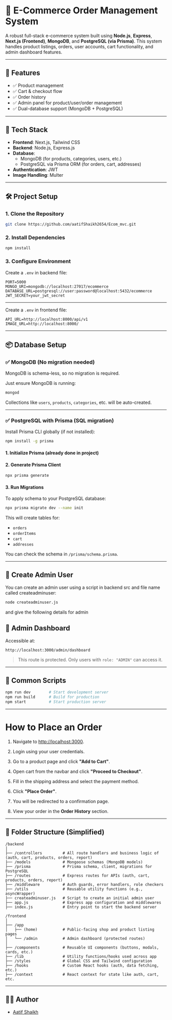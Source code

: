 
# 🛒 E-Commerce Order Management System

A robust full-stack e-commerce system built using **Node.js**, **Express**, **Next.js (Frontend)**, **MongoDB**, and **PostgreSQL (via Prisma)**. This system handles product listings, orders, user accounts, cart functionality, and admin dashboard features.

---

## 🚀 Features

- ✅ Product management
- ✅ Cart & checkout flow
- ✅ Order history
- ✅ Admin panel for product/user/order management
- ✅ Dual-database support (MongoDB + PostgreSQL)

---

## 🧠 Tech Stack

- **Frontend**: Next.js, Tailwind CSS
- **Backend**: Node.js, Express.js
- **Database**: 
  - MongoDB (for products, categories, users, etc.)
  - PostgreSQL via Prisma ORM (for orders, cart, addresses)
- **Authentication**: JWT
- **Image Handling**: Multer

---

## 🛠️ Project Setup

### 1. Clone the Repository

```bash
git clone https://github.com/aatifShaikh2654/Ecom_mvc.git
```

### 2. Install Dependencies

```bash
npm install
```

### 3. Configure Environment

Create a `.env` in backend file:

```env
PORT=5000
MONGO_URI=mongodb://localhost:27017/ecommerce
DATABASE_URL=postgresql://user:password@localhost:5432/ecommerce
JWT_SECRET=your_jwt_secret
```

---

Create a `.env` in frontend file:
```env
API_URL=http://localhost:8000/api/v1
IMAGE_URL=http://localhost:8000/
```

---


## 📦 Database Setup

### ✅ MongoDB (No migration needed)

MongoDB is schema-less, so no migration is required.

Just ensure MongoDB is running:

```bash
mongod
```

Collections like `users`, `products`, `categories`, etc. will be auto-created.

---

### ✅ PostgreSQL with Prisma (SQL migration)

Install Prisma CLI globally (if not installed):

```bash
npm install -g prisma
```

#### 1. Initialize Prisma (already done in project)

#### 2. Generate Prisma Client

```bash
npx prisma generate
```

#### 3. Run Migrations

To apply schema to your PostgreSQL database:

```bash
npx prisma migrate dev --name init
```

This will create tables for:

- `orders`
- `orderItems`
- `cart`
- `addresses`

You can check the schema in `/prisma/schema.prisma`.

---

## 👤 Create Admin User

You can create an admin user using a script in backend src and file name called createadminuser:

```bash
node createadminuser.js
```

and give the following details for admin

## 🔑 Admin Dashboard

Accessible at:

```
http://localhost:3000/admin/dashboard
```

> This route is protected. Only users with `role: "ADMIN"` can access it.

---

## 💬 Common Scripts

```bash
npm run dev        # Start development server
npm run build      # Build for production
npm start          # Start production server
```

---

# How to Place an Order

1. Navigate to [http://localhost:3000](http://localhost:3000).

2. Login using your user credentials.

3. Go to a product page and click **"Add to Cart"**.

4. Open cart from the navbar and click **"Proceed to Checkout"**.

5. Fill in the shipping address and select the payment method.

6. Click **"Place Order"**.

7. You will be redirected to a confirmation page.

8. View your order in the **Order History** section.


---

## 📁 Folder Structure (Simplified)

```
/backend
│
├── /controllers         # All route handlers and business logic of (auth, cart, products, orders, report)
├── /models              # Mongoose schemas (MongoDB models)
├── /prisma              # Prisma schema, client, migrations for PostgreSQL
├── /routes              # Express routes for APIs (auth, cart, products, orders, report)
├── /middleware          # Auth guards, error handlers, role checkers
├── /utils               # Reusable utility functions (e.g., asyncWrapper)
├── createadminuser.js   # Script to create an initial admin user
├── app.js               # Express app configuration and middlewares
├── index.js             # Entry point to start the backend server

/frontend
│
├── /app
│   ├── (home)           # Public-facing shop and product listing pages
│   └── /admin           # Admin dashboard (protected routes)
│
├── /components          # Reusable UI components (buttons, modals, cards, etc.)
├── /lib                 # Utility functions/hooks used across app
├── /styles              # Global CSS and Tailwind configuration
├── /hooks               # Custom React hooks (auth, data fetching, etc.)
├── /context             # React context for state like auth, cart, etc.

```

---



## 👨‍💻 Author

- [Aatif Shaikh](https://github.com/aatifShaikh2654)
